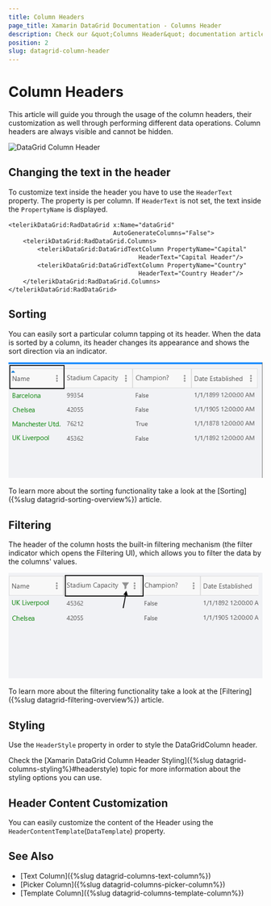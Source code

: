 ```yaml
---
title: Column Headers
page_title: Xamarin DataGrid Documentation - Columns Header
description: Check our &quot;Columns Header&quot; documentation article for Telerik DataGrid for Xamarin.
position: 2
slug: datagrid-column-header
---
```


# Column Headers

This article will guide you through the usage of the column headers, their customization as well through performing different data operations. Column headers are always visible and cannot be hidden.

![DataGrid Column Header](../images/column-header.png)

## Changing the text in the header

To customize text inside the header you have to use the `HeaderText` property. The property is per column. If `HeaderText` is not set, the text inside the `PropertyName` is displayed.

```XAML
<telerikDataGrid:RadDataGrid x:Name="dataGrid" 
					         AutoGenerateColumns="False">
	<telerikDataGrid:RadDataGrid.Columns>
		<telerikDataGrid:DataGridTextColumn PropertyName="Capital" 
									HeaderText="Capital Header"/>
		<telerikDataGrid:DataGridTextColumn PropertyName="Country" 
									HeaderText="Country Header"/>
	</telerikDataGrid:RadDataGrid.Columns>
</telerikDataGrid:RadDataGrid>
```

## Sorting

You can easily sort a particular column tapping ot its header. When the data is sorted by a column, its header changes its appearance and shows the sort direction via an indicator.

![.NET MAUI DataGrid Column Header Sorting indicator](../images/column-header-sorting.png)

To learn more about the sorting functionality take a look at the [Sorting]({%slug datagrid-sorting-overview%}) article.

## Filtering

The header of the column hosts the built-in filtering mechanism (the filter indicator which opens the Filtering UI), which allows you to filter the data by the columns' values.

![Xamarin DataGrid Column Header filter indicator](../images/column-header-filtering.png)

To learn more about the filtering functionality take a look at the [Filtering]({%slug datagrid-filtering-overview%}) article.

## Styling 

Use the `HeaderStyle` property in order to style the DataGridColumn header.

Check the [Xamarin DataGrid Column Header Styling]({%slug datagrid-columns-styling%}#headerstyle) topic for more information about the styling options you can use. 

## Header Content Customization

You can easily customize the content of the Header using the `HeaderContentTemplate`(`DataTemplate`) property.

## See Also

- [Text Column]({%slug datagrid-columns-text-column%})
- [Picker Column]({%slug datagrid-columns-picker-column%})
- [Template Column]({%slug datagrid-columns-template-column%})